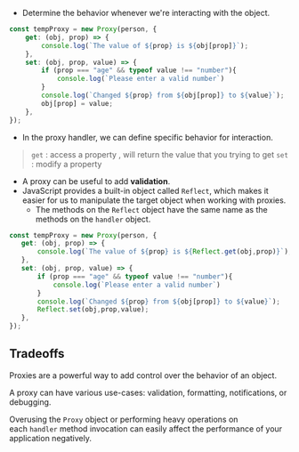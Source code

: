  - Determine the behavior whenever we're interacting with the object.
```js
const tempProxy = new Proxy(person, {
	get: (obj, prop) => { 
		console.log(`The value of ${prop} is ${obj[prop]}`); 
	}, 
	set: (obj, prop, value) => { 
		if (prop === "age" && typeof value !== "number"){
			console.log(`Please enter a valid number`)
		}
		console.log(`Changed ${prop} from ${obj[prop]} to ${value}`); 
		obj[prop] = value;
	},
});

```
- In the proxy handler, we can define specific behavior for interaction.
> `get` : access a property , will return the value that you trying to get
> `set` : modify a property
- A proxy can be useful to add **validation**.
- JavaScript provides a built-in object called `Reflect`, which makes it easier for us to manipulate the target object when working with proxies.
	- The methods on the `Reflect` object have the same name as the methods on the `handler` object.



 ```js
const tempProxy = new Proxy(person, {
	get: (obj, prop) => { 
		console.log(`The value of ${prop} is ${Reflect.get(obj,prop)}`); 
	}, 
	set: (obj, prop, value) => { 
		if (prop === "age" && typeof value !== "number"){
			console.log(`Please enter a valid number`)
		}
		console.log(`Changed ${prop} from ${obj[prop]} to ${value}`); 
		Reflect.set(obj,prop,value);
	},
});

```

## Tradeoffs
Proxies are a powerful way to add control over the behavior of an object. 

A proxy can have various use-cases: validation, formatting, notifications, or debugging.

Overusing the `Proxy` object or performing heavy operations on each `handler` method invocation can easily affect the performance of your application negatively.
